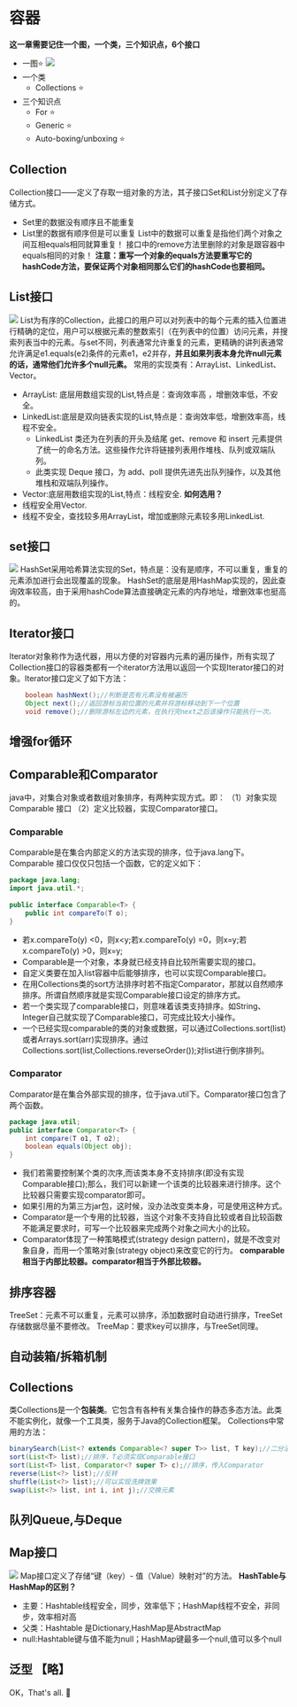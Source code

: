 # 容器
**这一章需要记住一个图，一个类，三个知识点，6个接口**
- 一图⭐️
 ![](./_image/2019-03-08-10-18-43.jpg)
- 一个类
    - Collections ⭐️
- 三个知识点
    - For  ⭐️
    - Generic ⭐️
    - Auto-boxing/unboxing ⭐️

## Collection
Collection接口——定义了存取一组对象的方法，其子接口Set和List分别定义了存储方式。
- Set里的数据没有顺序且不能重复
- List里的数据有顺序但是可以重复
List中的数据可以重复是指他们两个对象之间互相equals相同就算重复！
接口中的remove方法里删除的对象是跟容器中equals相同的对象！
**注意：重写一个对象的equals方法要重写它的hashCode方法，要保证两个对象相同那么它们的hashCode也要相同。**
## List接口
![](./_image/2019-03-08-11-04-17.png)
List为有序的Collection，此接口的用户可以对列表中的每个元素的插入位置进行精确的定位，用户可以根据元素的整数索引（在列表中的位置）访问元素，并搜索列表当中的元素。与set不同，列表通常允许重复的元素，更精确的讲列表通常允许满足e1.equals(e2)条件的元素e1，e2并存，**并且如果列表本身允许null元素的话，通常他们允许多个null元素。**
常用的实现类有：ArrayList、LinkedList、Vector。
- ArrayList:  底层用数组实现的List,特点是：查询效率高 ，增删效率低，不安全。
- LinkedList:底层是双向链表实现的List,特点是：查询效率低，增删效率高，线程不安全。
    - LinkedList 类还为在列表的开头及结尾 get、remove 和 insert 元素提供了统一的命名方法。这些操作允许将链接列表用作堆栈、队列或双端队列。
    - 此类实现 Deque 接口，为 add、poll 提供先进先出队列操作，以及其他堆栈和双端队列操作。
- Vector:底层用数组实现的List,特点：线程安全.
**如何选用？**
- 线程安全用Vector.
- 线程不安全，查找较多用ArrayList，增加或删除元素较多用LinkedList.
## set接口
![](./_image/2019-03-08-11-29-10.png)
HashSet采用哈希算法实现的Set，特点是：没有是顺序，不可以重复，重复的元素添加进行会出现覆盖的现象。
HashSet的底层是用HashMap实现的，因此查询效率较高，由于采用hashCode算法直接确定元素的内存地址，增删效率也挺高的。
## Iterator接口
Iterator对象称作为迭代器，用以方便的对容器内元素的遍历操作，所有实现了Collection接口的容器类都有一个iterator方法用以返回一个实现Iterator接口的对象。Iterator接口定义了如下方法：
```java
    boolean hashNext();//判断是否有元素没有被遍历
    Object next();//返回游标当前位置的元素并将游标移动到下一个位置
    void remove();//删除游标左边的元素，在执行完next之后该操作只能执行一次。
```
## 增强for循环

## Comparable和Comparator
java中，对集合对象或者数组对象排序，有两种实现方式。即：
（1）对象实现Comparable 接口
（2）定义比较器，实现Comparator接口。
### Comparable
Comparable是在集合内部定义的方法实现的排序，位于java.lang下。Comparable 接口仅仅只包括一个函数，它的定义如下：
```java
package java.lang;
import java.util.*;
 
public interface Comparable<T> {
    public int compareTo(T o);
}
```
- 若x.compareTo(y) <0，则x<y;若x.compareTo(y) =0，则x=y;若x.compareTo(y) >0，则x=y;
- Comparable是一个对象，本身就已经支持自比较所需要实现的接口。
- 自定义类要在加入list容器中后能够排序，也可以实现Comparable接口。
- 在用Collections类的sort方法排序时若不指定Comparator，那就以自然顺序排序。所谓自然顺序就是实现Comparable接口设定的排序方式。
- 若一个类实现了comparable接口，则意味着该类支持排序。如String、Integer自己就实现了Comparable接口，可完成比较大小操作。
- 一个已经实现comparable的类的对象或数据，可以通过Collections.sort(list) 或者Arrays.sort(arr)实现排序。通过Collections.sort(list,Collections.reverseOrder());对list进行倒序排列。
### Comparator
Comparator是在集合外部实现的排序，位于java.util下。Comparator接口包含了两个函数。
```java
package java.util;
public interface Comparator<T> {
    int compare(T o1, T o2);
    boolean equals(Object obj);
}
```
- 我们若需要控制某个类的次序,而该类本身不支持排序(即没有实现Comparable接口);那么，我们可以新建一个该类的比较器来进行排序。这个比较器只需要实现comparator即可。
- 如果引用的为第三方jar包，这时候，没办法改变类本身，可是使用这种方式。
- Comparator是一个专用的比较器，当这个对象不支持自比较或者自比较函数不能满足要求时，可写一个比较器来完成两个对象之间大小的比较。
- Comparator体现了一种策略模式(strategy design pattern)，就是不改变对象自身，而用一个策略对象(strategy object)来改变它的行为。
**comparable相当于内部比较器。comparator相当于外部比较器。**
## 排序容器
TreeSet：元素不可以重复，元素可以排序，添加数据时自动进行排序，TreeSet存储数据尽量不要修改。
TreeMap：要求key可以排序，与TreeSet同理。

## 自动装箱/拆箱机制

## Collections
类Collections是一个**包装类**。它包含有各种有关集合操作的静态多态方法。此类不能实例化，就像一个工具类，服务于Java的Collection框架。
Collections中常用的方法：
```java
binarySearch(List<? extends Comparable<? super T>> list, T key);//二分法查找，容器必须有序
sort(List<T> list);//排序，T必须实现Comparable接口
sort(List<T> list, Comparator<? super T> c);//排序，传入Comparator
reverse(List<?> list);//反转
shuffle(List<?> list);//可以实现洗牌效果
swap(List<?> list, int i, int j);//交换元素
```
## 队列Queue,与Deque

## Map接口
![](./_image/2019-03-08-11-45-15.png)
Map接口定义了存储“键（key）- 值（Value）映射对”的方法。
**HashTable与HashMap的区别？**
- 主要：Hashtable线程安全，同步，效率低下；HashMap线程不安全，非同步，效率相对高
- 父类：Hashtable 是Dictionary,HashMap是AbstractMap
- null:Hashtable键与值不能为null；HashMap键最多一个null,值可以多个null
## 泛型 【略】


OK，That's all. 🍻